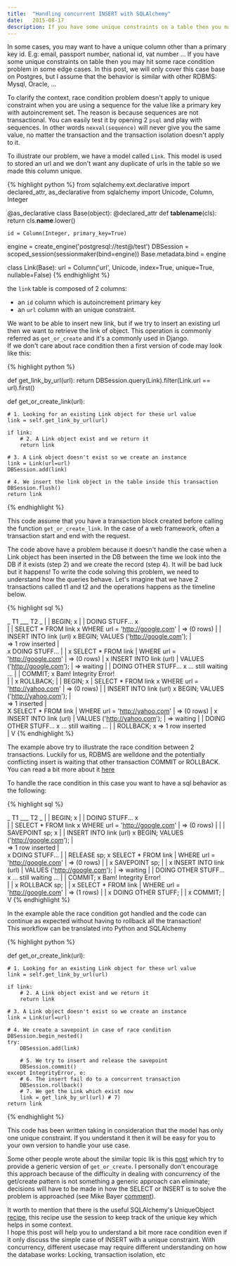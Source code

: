 ```yaml
---
title:  "Handling concurrent INSERT with SQLAlchemy"
date:   2015-08-17
description: If you have some unique constraints on a table then you may hit some race condition problem in some cases.    
---
```


In some cases, you may want to have a unique column other than a primary key id. 
E.g: email, passport number, national id, vat number ... 
If you have some unique constraints on table then you may hit some race condition problem in some edge cases. In this post, we will only cover this case base on Postgres, but I assume that the behavior is similar with other RDBMS: Mysql, Oracle, ... 

To clarify the context, race condition problem doesn't apply to unique constraint when you are using a sequence for the value like a primary key with autoincrement set. The reason is because sequences are not transactional. You can easily test it by opening 2 `psql` and play with sequences. In other words `nexval(sequence)` will never give you the same value, no matter the transaction and the transaction isolation doesn't apply to it. 

To illustrate our problem, we have a model called `Link`. This model is used to stored an url and we don't want any duplicate of urls in the table so we made this column unique.  

{% highlight python %}
from sqlalchemy.ext.declarative import declared_attr, as_declarative
from sqlalchemy import Unicode, Column, Integer

@as_declarative
class Base(object):
    @declared_attr
    def __tablename__(cls):
        return cls.__name__.lower()

    id = Column(Integer, primary_key=True)

engine = create_engine('postgresql://test@/test')
DBSession = scoped_session(sessionmaker(bind=engine))
Base.metadata.bind = engine

class Link(Base):
    url = Column('url', Unicode, index=True, unique=True, nullable=False)
{% endhighlight %}

the `link` table is composed of 2 columns: 
 - an `id` column which is autoincrement primary key 
 - an `url` column with an unique constraint.    

We want to be able to insert new link, but if we try to insert an existing url then we want to retrieve the link of object. 
This operation is commonly referred as `get_or_create` and it's a commonly used in Django.   
If we don't care about race condition then a first version of code may look like this: 

{% highlight python %}

def get_link_by_url(url):
    return DBSession.query(Link).filter(Link.url == url).first()

def get_or_create_link(url):

    # 1. Looking for an existing Link object for these url value
    link = self.get_link_by_url(url)  

    if link:
        # 2. A Link object exist and we return it 
        return link 

    # 3. A Link object doesn't exist so we create an instance
    link = Link(url=url)
    DBSession.add(link) 

    # 4. We insert the link object in the table inside this transaction  
    DBSession.flush()
    return link

{% endhighlight %}

This code assume that you have a transaction block created before calling the function `get_or_create_link`. In the case of a web framework, often a transaction start and end with the request. 

The code above have a problem because it doesn't handle the case 
when a Link object has been inserted in the DB 
between the time we look into the DB if it exists (step 2) and we create the record (step 4). It will be bad luck but it happens! To write the code solving this problem, we need to understand how the queries behave. 
Let's imagine that we have 2 transactions called t1 and t2 and the operations happens as the timeline below.

{% highlight sql %}

_               T1               ___                T2              _
                                  |
                                  |
BEGIN;                            x
                                  |
                                  |
DOING STUFF...                    x   
                                  |
                                  |
SELECT * FROM link                x
WHERE url = 'http://google.com'   |
=> (0 rows)                       |
                                  |
INSERT INTO link (url)            x   BEGIN;
VALUES ('http://google.com');     |       
=> 1 row inserted                 |       
                                  x   DOING STUFF... 
                                  |
                                  |
                                  x   SELECT * FROM link
                                  |   WHERE url = 'http://google.com'
                                  |   => (0 rows)
                                  |
                                  x   INSERT INTO link (url)
                                  |   VALUES ('http://google.com');
                                  |   => waiting
                                  |
                                  |
DOING OTHER STUFF...              x   ... still waiting ...
                                  |
                                  |
COMMIT;                           x   Bam! Integrity Error!  
                                  |
                                  |
                                  x   ROLLBACK;
                                  |
                                  | 
BEGIN;                            x
                                  |
SELECT * FROM link                x
WHERE url = 'http://yahoo.com'    |
=> (0 rows)                       |
                                  |
INSERT INTO link (url)            x   BEGIN;
VALUES ('http://yahoo.com');      |       
=> 1 inserted                     |       
                                  X   SELECT * FROM link 
                                  |   WHERE url = 'http://yahoo.com'
                                  |   => (0 rows)
                                  |
                                  x   INSERT INTO link (url)
                                  |   VALUES ('http://yahoo.com');
                                  |   => waiting
                                  |
                                  |
DOING OTHER STUFF...              x   ... still waiting ...
                                  |
                                  |
ROLLBACK;                         x   => 1 row inserted  
                                  |
                                  V
{% endhighlight %}

The example above try to illustrate the race condition between 2 transactions. 
Luckily for us, RDBMS are welldone and the potentially conflicting insert is 
waiting that other transaction COMMIT or ROLLBACK. 
You can read a bit more about it [here](http://www.postgresql.org/docs/9.1/static/transaction-iso.html#XACT-READ-COMMITTED)

To handle the race condition in this case you want to have a sql behavior as the following:

{% highlight sql %}

_               T1               ___                T2              _
                                  |
                                  |
BEGIN;                            x
                                  |
                                  |
DOING STUFF...                    x   
                                  |
                                  |
SELECT * FROM link                x
WHERE url = 'http://google.com'   |
=> (0 rows)                       |
                                  |
                                  |
SAVEPOINT sp;                     x
                                  |
                                  |
INSERT INTO link (url)            x   BEGIN;
VALUES ('http://google.com');     |       
=> 1 row inserted                 |       
                                  x   DOING STUFF... 
                                  |
                                  |
RELEASE sp;                       x   SELECT * FROM link
                                  |   WHERE url = 'http://google.com'
                                  |   => (0 rows)
                                  |
                                  |
                                  x   SAVEPOINT sp;
                                  |
                                  |
                                  x   INSERT INTO link (url)
                                  |   VALUES ('http://google.com');
                                  |   => waiting
                                  |
                                  |
DOING OTHER STUFF...              x   ... still waiting ...
                                  |
                                  |
COMMIT;                           x   Bam! Integrity Error!  
                                  |
                                  |
                                  x   ROLLBACK sp;
                                  |
                                  |
                                  x   SELECT * FROM link
                                  |   WHERE url = 'http://google.com'
                                  |   => (1 rows)
                                  |
                                  | 
                                  x   DOING OTHER STUFF;
                                  |
                                  |
                                  x   COMMIT;
                                  |
                                  V
{% endhighlight %}

In the example able the race condition got handled and the code can continue as expected without having to rollback all the transaction!    
This workflow can be translated into Python and SQLAlchemy

{% highlight python %}

def get_or_create_link(url):

    # 1. Looking for an existing Link object for these url value
    link = self.get_link_by_url(url)

    if link:
        # 2. A Link object exist and we return it 
        return link

    # 3. A Link object doesn't exist so we create an instance
    link = Link(url=url)

    # 4. We create a savepoint in case of race condition 
    DBSession.begin_nested()
    try:
        DBSession.add(link) 

        # 5. We try to insert and release the savepoint
        DBSession.commit()     
    except IntegrityError, e:
        # 6. The insert fail do to a concurrent transaction  
        DBSession.rollback()
        # 7. We get the Link which exist now
        link = get_link_by_url(url) # 7)
    return link
{% endhighlight %}

This code has been written taking in consideration that the model has only one unique constraint. If you understand it then it will be easy for you to your own version to handle your use case.

Some other people wrote about the similar topic lik is this [post](http://skien.cc/blog/2014/01/15/sqlalchemy-and-race-conditions-implementing/) which try to provide a generic version of `get_or_create`. I personally don't encourage this approach because of the difficulty in dealing with concurrency of the get/create pattern is not something a generic approach can eliminate; decisions will have to be made in how the SELECT or INSERT is to solve the problem is approached (see Mike Bayer [comment](http://skien.cc/blog/2014/01/15/sqlalchemy-and-race-conditions-implementing/#comment-1202648190)).

It worth to mention that there is the useful SQLAlchemy's UniqueObject [recipe](https://bitbucket.org/zzzeek/sqlalchemy/wiki/UsageRecipes/UniqueObject), this recipe use the session to keep track of the unique key which helps in some context.  
I hope this post will help you to understand a bit more race condition even if it only discuss the simple case of INSERT with a unique constraint. With concurrency, different usecase may require different understanding on how the database works: Locking, transaction isolation, etc 
